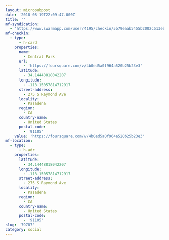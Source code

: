 ```yaml
---
layout: micropubpost
date: '2018-08-19T22:09:47.000Z'
title: ''
mf-syndication:
  - 'https://www.swarmapp.com/user/4195/checkin/5b79eaab5455b2002c513ebd'
mf-checkin:
  - type:
      - h-card
    properties:
      name:
        - Central Park
      url:
        - 'https://foursquare.com/v/4b0ed5a0f964a520b25b23e3'
      latitude:
        - 34.14448818042207
      longitude:
        - -118.15057814712917
      street-address:
        - 275 S Raymond Ave
      locality:
        - Pasadena
      region:
        - CA
      country-name:
        - United States
      postal-code:
        - '91105'
    value: 'https://foursquare.com/v/4b0ed5a0f964a520b25b23e3'
mf-location:
  - type:
      - h-adr
    properties:
      latitude:
        - 34.14448818042207
      longitude:
        - -118.15057814712917
      street-address:
        - 275 S Raymond Ave
      locality:
        - Pasadena
      region:
        - CA
      country-name:
        - United States
      postal-code:
        - '91105'
slug: '79787'
category: social
---
```

